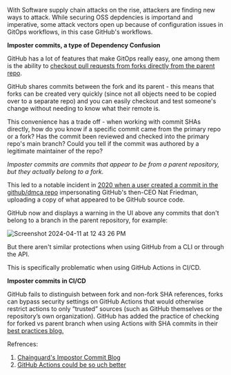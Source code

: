 With Software supply chain attacks on the rise, attackers are finding new ways to attack. While securing OSS depdencies is importand and imperative, some attack vectors open up because of configuration issues in GitOps workflows, in this case GitHub's workflows.

**Imposter commits, a type of Dependency Confusion**

GitHub has a lot of features that make GitOps really easy, one among them is the ability to [checkout pull requests from forks directly from the parent repo](https://docs.github.com/en/pull-requests/collaborating-with-pull-requests/reviewing-changes-in-pull-requests/checking-out-pull-requests-locally). 

GitHub shares commits between the fork and its parent - this means that forks can be created very quickly (since not all objects need to be copied over to a separate repo) and you can easily checkout and test someone's change without needing to know what their remote is.

This convenience has a trade off - when working with commit SHAs directly, how do you know if a specific commit came from the primary repo or a fork? Has the commit been reviewed and checked into the primary repo's main branch? Could you tell if the commit was authored by a legitimate maintainer of the repo?

_Imposter commits are commits that appear to be from a parent repository, but they actually belong to a fork._

This led to a notable incident in [2020 when a user created a commit in the github/dmca repo](https://github.com/github/dmca/commit/565ece486c7c1652754d7b6d2b5ed9cb4097f9d5) impersonating GitHub's then-CEO Nat Friedman, uploading a copy of what appeared to be GitHub source code.

GitHub now and displays a warning in the UI above any commits that don't belong to a branch in the parent repository, for example:

![Screenshot 2024-04-11 at 12 43 26 PM](https://github.com/koalalab-inc/pinny/assets/149300820/0f5b9293-4718-4a64-80c5-0c023d7980b1)

But there aren't similar protections when using GitHub from a CLI or through the API.

This is specifically problematic when using GitHub Actions in CI/CD.

**Imposter commits in CI/CD**

GitHub fails to distinguish between fork and non-fork SHA references, forks can bypass security settings on GitHub Actions that would otherwise restrict actions to only “trusted” sources (such as GitHub themselves or the repository’s own organization).
GitHub has added the practice of checking for forked vs parent branch when using Actions with SHA commits in their [best practices blog.](https://docs.github.com/en/actions/learn-github-actions/finding-and-customizing-actions#using-shas)


Refrences:
1. [Chainguard's Impostor Commit Blog](https://www.chainguard.dev/unchained/what-the-fork-imposter-commits-in-github-actions-and-ci-cd)
2. [GitHub Actions could be so uch better](https://blog.yossarian.net/2023/09/22/GitHub-Actions-could-be-so-much-better)
